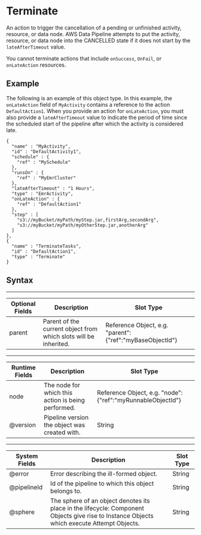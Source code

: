 # Terminate<a name="dp-object-terminate"></a>

An action to trigger the cancellation of a pending or unfinished activity, resource, or data node\. AWS Data Pipeline attempts to put the activity, resource, or data node into the CANCELLED state if it does not start by the `lateAfterTimeout` value\. 

You cannot terminate actions that include `onSuccess`, `OnFail`, or `onLateAction` resources\.

## Example<a name="terminate-example"></a>

The following is an example of this object type\. In this example, the `onLateAction` field of `MyActivity` contains a reference to the action `DefaultAction1`\. When you provide an action for `onLateAction`, you must also provide a `lateAfterTimeout` value to indicate the period of time since the scheduled start of the pipeline after which the activity is considered late\.

```
{
  "name" : "MyActivity",
  "id" : "DefaultActivity1",
  "schedule" : {
    "ref" : "MySchedule"
  },
  "runsOn" : {
    "ref" : "MyEmrCluster"
  },
  "lateAfterTimeout" : "1 Hours",
  "type" : "EmrActivity",
  "onLateAction" : {
    "ref" : "DefaultAction1"
  },
  "step" : [
    "s3://myBucket/myPath/myStep.jar,firstArg,secondArg",
    "s3://myBucket/myPath/myOtherStep.jar,anotherArg"
  ]
},
{
  "name" : "TerminateTasks",
  "id" : "DefaultAction1",
  "type" : "Terminate"
}
```

## Syntax<a name="terminate-syntax"></a>


****  

| Optional Fields | Description | Slot Type | 
| --- | --- | --- | 
| parent | Parent of the current object from which slots will be inherited\. | Reference Object, e\.g\. "parent":\{"ref":"myBaseObjectId"\} | 


****  

| Runtime Fields | Description | Slot Type | 
| --- | --- | --- | 
| node | The node for which this action is being performed\. | Reference Object, e\.g\. "node":\{"ref":"myRunnableObjectId"\} | 
| @version | Pipeline version the object was created with\. | String | 


****  

| System Fields | Description | Slot Type | 
| --- | --- | --- | 
| @error | Error describing the ill\-formed object\. | String | 
| @pipelineId | Id of the pipeline to which this object belongs to\. | String | 
| @sphere | The sphere of an object denotes its place in the lifecycle: Component Objects give rise to Instance Objects which execute Attempt Objects\. | String | 